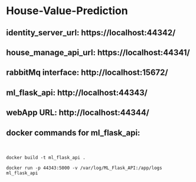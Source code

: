 # House-Value-Prediction

## identity_server_url: https://localhost:44342/

## house_manage_api_url: https://localhost:44341/

## rabbitMq interface: http://localhost:15672/

## ml_flask_api: http://localhost:44343/

## webApp URL: http://localhost:44344/

## docker commands for ml_flask_api:

<br>

`docker build -t ml_flask_api .`

`docker run -p 44343:5000 -v /var/log/ML_Flask_API:/app/logs ml_flask_api`
